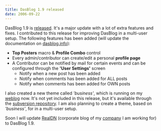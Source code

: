 ```yaml
---
title: DasBlog 1.9 released
date: 2006-09-22
---
```


DasBlog 1.9 is [released](http://www.hanselman.com/blog/DasBlog19Released.aspx). It's a major update with a lot of extra features and fixes. I contributed to this release for improving DasBlog in a multi-user setup. The following features has been added (will update the documentation on [dasblog.info](http://www.dasblog.info)):

- **Top Posters** macro & **Profile Combo** control
- Every admin/contributor can create/edit a personal **profile page**
- A Contributor can be notified by mail for certain events and can be configured through the **'User Settings'** screen
    - Notify when a new post has been added
    - Notify when comments has been added for ALL posts
    - Notify when comments has been added for OWN posts

I also created a new theme called _'business'_, which is running on my [weblog](http://www.christophdebaene.com/blog) now. It's not yet included in this release, but it's available through the [subversion repository](http://sourceforge.net/svn/?group_id=127624). I am also planning to create a theme, based on _'business'_, for in a multi-user setup.

Soon I will update [RealDN](http://www.realdn.net) (corporate blog of my [company](http://www.realsoftware.be) I am working for) to DasBlog 1.9.

